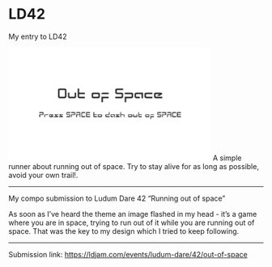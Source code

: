# LD42
My entry to LD42

<img src="https://github.com/metamorphling/LD42/blob/master/Art/165c9.png" width="400">
A simple runner about running out of space.
Try to stay alive for as long as possible, avoid your own trail!.

--------------------------------------------------------------------------------------------------

My compo submission to Ludum Dare 42 “Running out of space”

As soon as I’ve heard the theme an image flashed in my head - it’s a game where you are in space, 
trying to run out of it while you are running out of space. 
That was the key to my design which I tried to keep following. 

--------------------------------------------------------------------------------------------------

Submission link:
https://ldjam.com/events/ludum-dare/42/out-of-space
